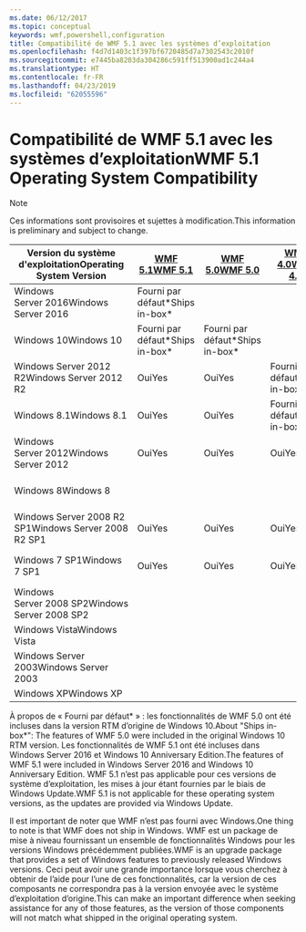 ```yaml
---
ms.date: 06/12/2017
ms.topic: conceptual
keywords: wmf,powershell,configuration
title: Compatibilité de WMF 5.1 avec les systèmes d’exploitation
ms.openlocfilehash: f4d7d1403c1f397bf6720485d7a7302543c2010f
ms.sourcegitcommit: e7445ba8203da304286c591ff513900ad1c244a4
ms.translationtype: HT
ms.contentlocale: fr-FR
ms.lasthandoff: 04/23/2019
ms.locfileid: "62055596"
---
```

# <a name="wmf-51-operating-system-compatibility"></a><span data-ttu-id="bbc67-103">Compatibilité de WMF 5.1 avec les systèmes d’exploitation</span><span class="sxs-lookup"><span data-stu-id="bbc67-103">WMF 5.1 Operating System Compatibility</span></span>

> [!NOTE]
> <span data-ttu-id="bbc67-104">Ces informations sont provisoires et sujettes à modification.</span><span class="sxs-lookup"><span data-stu-id="bbc67-104">This information is preliminary and subject to change.</span></span>

| <span data-ttu-id="bbc67-105">Version du système d'exploitation</span><span class="sxs-lookup"><span data-stu-id="bbc67-105">Operating System Version</span></span> | [<span data-ttu-id="bbc67-106">WMF 5.1</span><span class="sxs-lookup"><span data-stu-id="bbc67-106">WMF 5.1</span></span>](https://aka.ms/wmf51download) | [<span data-ttu-id="bbc67-107">WMF 5.0</span><span class="sxs-lookup"><span data-stu-id="bbc67-107">WMF 5.0</span></span>](https://aka.ms/wmf5download) | [<span data-ttu-id="bbc67-108">WMF 4.0</span><span class="sxs-lookup"><span data-stu-id="bbc67-108">WMF 4.0</span></span>](https://aka.ms/wmf4download) |  [<span data-ttu-id="bbc67-109">WMF 3.0</span><span class="sxs-lookup"><span data-stu-id="bbc67-109">WMF 3.0</span></span>](https://aka.ms/wmf3download) | [<span data-ttu-id="bbc67-110">WMF 2.0</span><span class="sxs-lookup"><span data-stu-id="bbc67-110">WMF 2.0</span></span>](https://aka.ms/wmf2download) |
| ------------------------ | ----------- | ----------- | ----------- | ------------ |  ------------- |
| <span data-ttu-id="bbc67-111">Windows Server 2016</span><span class="sxs-lookup"><span data-stu-id="bbc67-111">Windows Server 2016</span></span> | <span data-ttu-id="bbc67-112">Fourni par défaut\*</span><span class="sxs-lookup"><span data-stu-id="bbc67-112">Ships in-box\*</span></span> |  |  |  |  |
| <span data-ttu-id="bbc67-113">Windows 10</span><span class="sxs-lookup"><span data-stu-id="bbc67-113">Windows 10</span></span> | <span data-ttu-id="bbc67-114">Fourni par défaut\*</span><span class="sxs-lookup"><span data-stu-id="bbc67-114">Ships in-box\*</span></span> | <span data-ttu-id="bbc67-115">Fourni par défaut\*</span><span class="sxs-lookup"><span data-stu-id="bbc67-115">Ships in-box\*</span></span>  | | | |
| <span data-ttu-id="bbc67-116">Windows Server 2012 R2</span><span class="sxs-lookup"><span data-stu-id="bbc67-116">Windows Server 2012 R2</span></span>| <span data-ttu-id="bbc67-117">Oui</span><span class="sxs-lookup"><span data-stu-id="bbc67-117">Yes</span></span> | <span data-ttu-id="bbc67-118">Oui</span><span class="sxs-lookup"><span data-stu-id="bbc67-118">Yes</span></span> | <span data-ttu-id="bbc67-119">Fourni par défaut</span><span class="sxs-lookup"><span data-stu-id="bbc67-119">Ships in-box</span></span> |  |  |
| <span data-ttu-id="bbc67-120">Windows 8.1</span><span class="sxs-lookup"><span data-stu-id="bbc67-120">Windows 8.1</span></span> | <span data-ttu-id="bbc67-121">Oui</span><span class="sxs-lookup"><span data-stu-id="bbc67-121">Yes</span></span> | <span data-ttu-id="bbc67-122">Oui</span><span class="sxs-lookup"><span data-stu-id="bbc67-122">Yes</span></span> |  <span data-ttu-id="bbc67-123">Fourni par défaut</span><span class="sxs-lookup"><span data-stu-id="bbc67-123">Ships in-box</span></span> |  |  |
| <span data-ttu-id="bbc67-124">Windows Server 2012</span><span class="sxs-lookup"><span data-stu-id="bbc67-124">Windows Server 2012</span></span> | <span data-ttu-id="bbc67-125">Oui</span><span class="sxs-lookup"><span data-stu-id="bbc67-125">Yes</span></span> | <span data-ttu-id="bbc67-126">Oui</span><span class="sxs-lookup"><span data-stu-id="bbc67-126">Yes</span></span> | <span data-ttu-id="bbc67-127">Oui</span><span class="sxs-lookup"><span data-stu-id="bbc67-127">Yes</span></span> |  <span data-ttu-id="bbc67-128">Fourni par défaut</span><span class="sxs-lookup"><span data-stu-id="bbc67-128">Ships in-box</span></span> | |
| <span data-ttu-id="bbc67-129">Windows 8</span><span class="sxs-lookup"><span data-stu-id="bbc67-129">Windows 8</span></span> |  |  |  | <span data-ttu-id="bbc67-130">Fourni par défaut</span><span class="sxs-lookup"><span data-stu-id="bbc67-130">Ships in-box</span></span> | |
| <span data-ttu-id="bbc67-131">Windows Server 2008 R2 SP1</span><span class="sxs-lookup"><span data-stu-id="bbc67-131">Windows Server 2008 R2 SP1</span></span> | <span data-ttu-id="bbc67-132">Oui</span><span class="sxs-lookup"><span data-stu-id="bbc67-132">Yes</span></span> | <span data-ttu-id="bbc67-133">Oui</span><span class="sxs-lookup"><span data-stu-id="bbc67-133">Yes</span></span> | <span data-ttu-id="bbc67-134">Oui</span><span class="sxs-lookup"><span data-stu-id="bbc67-134">Yes</span></span> |  <span data-ttu-id="bbc67-135">Oui</span><span class="sxs-lookup"><span data-stu-id="bbc67-135">Yes</span></span>| <span data-ttu-id="bbc67-136">Fourni par défaut</span><span class="sxs-lookup"><span data-stu-id="bbc67-136">Ships in-box</span></span> |
| <span data-ttu-id="bbc67-137">Windows 7 SP1</span><span class="sxs-lookup"><span data-stu-id="bbc67-137">Windows 7 SP1</span></span>  | <span data-ttu-id="bbc67-138">Oui</span><span class="sxs-lookup"><span data-stu-id="bbc67-138">Yes</span></span> | <span data-ttu-id="bbc67-139">Oui</span><span class="sxs-lookup"><span data-stu-id="bbc67-139">Yes</span></span> | <span data-ttu-id="bbc67-140">Oui</span><span class="sxs-lookup"><span data-stu-id="bbc67-140">Yes</span></span> | <span data-ttu-id="bbc67-141">Oui</span><span class="sxs-lookup"><span data-stu-id="bbc67-141">Yes</span></span> | <span data-ttu-id="bbc67-142">Fourni par défaut</span><span class="sxs-lookup"><span data-stu-id="bbc67-142">Ships in-box</span></span> |
| <span data-ttu-id="bbc67-143">Windows Server 2008 SP2</span><span class="sxs-lookup"><span data-stu-id="bbc67-143">Windows Server 2008 SP2</span></span> | | | | <span data-ttu-id="bbc67-144">Oui</span><span class="sxs-lookup"><span data-stu-id="bbc67-144">Yes</span></span> | <span data-ttu-id="bbc67-145">Oui</span><span class="sxs-lookup"><span data-stu-id="bbc67-145">Yes</span></span> |
| <span data-ttu-id="bbc67-146">Windows Vista</span><span class="sxs-lookup"><span data-stu-id="bbc67-146">Windows Vista</span></span> | | | | | <span data-ttu-id="bbc67-147">Oui</span><span class="sxs-lookup"><span data-stu-id="bbc67-147">Yes</span></span> |
| <span data-ttu-id="bbc67-148">Windows Server 2003</span><span class="sxs-lookup"><span data-stu-id="bbc67-148">Windows Server 2003</span></span>| | | |  | <span data-ttu-id="bbc67-149">Oui</span><span class="sxs-lookup"><span data-stu-id="bbc67-149">Yes</span></span> |
| <span data-ttu-id="bbc67-150">Windows XP</span><span class="sxs-lookup"><span data-stu-id="bbc67-150">Windows XP</span></span> | | | |  | <span data-ttu-id="bbc67-151">Oui</span><span class="sxs-lookup"><span data-stu-id="bbc67-151">Yes</span></span> |

<span data-ttu-id="bbc67-152">À propos de « Fourni par défaut\* » : les fonctionnalités de WMF 5.0 ont été incluses dans la version RTM d’origine de Windows 10.</span><span class="sxs-lookup"><span data-stu-id="bbc67-152">About "Ships in-box\*": The features of WMF 5.0 were included in the original Windows 10 RTM version.</span></span>
<span data-ttu-id="bbc67-153">Les fonctionnalités de WMF 5.1 ont été incluses dans Windows Server 2016 et Windows 10 Anniversary Edition.</span><span class="sxs-lookup"><span data-stu-id="bbc67-153">The features of WMF 5.1 were included in Windows Server 2016 and Windows 10 Anniversary Edition.</span></span>
<span data-ttu-id="bbc67-154">WMF 5.1 n’est pas applicable pour ces versions de système d’exploitation, les mises à jour étant fournies par le biais de Windows Update.</span><span class="sxs-lookup"><span data-stu-id="bbc67-154">WMF 5.1 is not applicable for these operating system versions, as the updates are provided via Windows Update.</span></span>

<span data-ttu-id="bbc67-155">Il est important de noter que WMF n’est pas fourni avec Windows.</span><span class="sxs-lookup"><span data-stu-id="bbc67-155">One thing to note is that WMF does not ship in Windows.</span></span>
<span data-ttu-id="bbc67-156">WMF est un package de mise à niveau fournissant un ensemble de fonctionnalités Windows pour les versions Windows précédemment publiées.</span><span class="sxs-lookup"><span data-stu-id="bbc67-156">WMF is an upgrade package that provides a set of Windows features to previously released Windows versions.</span></span>
<span data-ttu-id="bbc67-157">Ceci peut avoir une grande importance lorsque vous cherchez à obtenir de l’aide pour l’une de ces fonctionnalités, car la version de ces composants ne correspondra pas à la version envoyée avec le système d’exploitation d’origine.</span><span class="sxs-lookup"><span data-stu-id="bbc67-157">This can make an important difference when seeking assistance for any of those features, as the version of those components will not match what shipped in the original operating system.</span></span>
